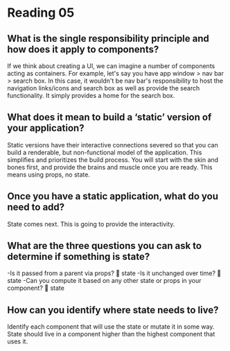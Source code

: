 # Reading 05

## **What is the single responsibility principle and how does it apply to components?**

  If we think about creating a UI, we can imagine a number of components acting as containers. For example, let's say you have app window > nav bar > search box.
In this case, it wouldn't be nav bar's responsibility to host the navigation links/icons and search box as well as provide the search functionality. It simply 
provides a home for the search box.

## **What does it mean to build a ‘static’ version of your application?**
  
  Static versions have their interactive connections severed so that you can build a renderable, but non-functional model of the application. This simplifies and
prioritizes the build process. You will start with the skin and bones first, and provide the brains and muscle once you are ready. This means using props, no state.  

## **Once you have a static application, what do you need to add?**
  
  State comes next. This is going to provide the interactivity. 
  
## **What are the three questions you can ask to determine if something is state?**

-Is it passed from a parent via props? 🚫 state
-Is it unchanged over time? 🚫 state
-Can you compute it based on any other state or props in your component? 🚫 state

## **How can you identify where state needs to live?**
  
  Identify each component that will use the state or mutate it in some way. State should live in a component higher than the highest component that uses it. 
